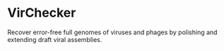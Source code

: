 # VirChecker
Recover error-free full genomes of viruses and phages by polishing and extending draft viral  assemblies.
